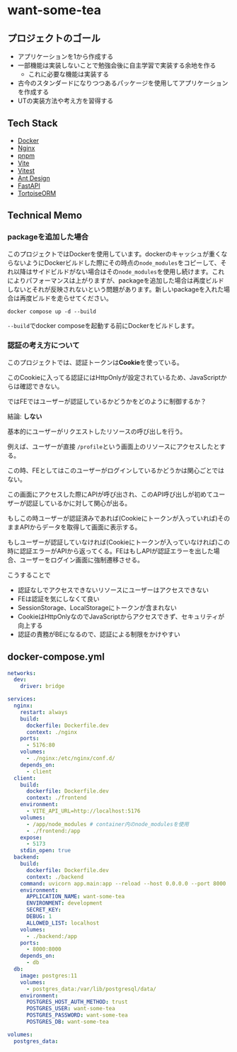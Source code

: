 # want-some-tea

## プロジェクトのゴール

- アプリケーションを1から作成する
- 一部機能は実装しないことで勉強会後に自主学習で実装する余地を作る
  - これに必要な機能は実装する
- 古今のスタンダードになりつつあるパッケージを使用してアプリケーションを作成する
- UTの実装方法や考え方を習得する

## Tech Stack

- [Docker](https://www.docker.com/ja-jp/)
- [Nginx](https://nginx.org)
- [pnpm](https://pnpm.io)
- [Vite](https://ja.vitejs.dev)
- [Vitest](https://vitest.dev)
- [Ant Design](https://ant.design)
- [FastAPI](https://fastapi.tiangolo.com)
- [TortoiseORM](https://tortoise.github.io)

## Technical Memo

### packageを追加した場合

このプロジェクトではDockerを使用しています。dockerのキャッシュが重くならないようにDockerビルドした際にその時点の`node_modules`をコピーして、それ以降はサイドビルドがない場合はその`node_modules`を使用し続けます。これによりパフォーマンスは上がりますが、packageを追加した場合は再度ビルドしないとそれが反映されないという問題があります。新しいpackageを入れた場合は再度ビルドを走らせてください。

```console
docker compose up -d --build
```

`--build`でdocker composeを起動する前にDockerをビルドします。

### 認証の考え方について

このプロジェクトでは、認証トークンは**Cookie**を使っている。

このCookieに入ってる認証にはHttpOnlyが設定されているため、JavaScriptからは確認できない。

ではFEではユーザーが認証しているかどうかをどのように制御するか？

結論: **しない**

基本的にユーザーがリクエストしたリソースの呼び出しを行う。

例えば、ユーザーが直接 `/profile`という画面上のリソースにアクセスしたとする。

この時、FEとしてはこのユーザーがログインしているかどうかは関心ごとではない。

この画面にアクセスした際にAPIが呼び出され、このAPI呼び出しが初めてユーザーが認証しているかに対して関心が出る。

もしこの時ユーザーが認証済みであれば(Cookieにトークンが入っていれば)そのままAPIからデータを取得して画面に表示する。

もしユーザーが認証していなければ(Cookieにトークンが入っていなければ)この時に認証エラーがAPIから返ってくる。FEはもしAPIが認証エラーを出した場合、ユーザーをログイン画面に強制遷移させる。

こうすることで

- 認証なしでアクセスできないリソースにユーザーはアクセスできない
- FEは認証を気にしなくて良い
- SessionStorage、LocalStorageにトークンが含まれない
- CookieはHttpOnlyなのでJavaScriptからアクセスできず、セキュリティが向上する
- 認証の責務がBEになるので、認証による制限をかけやすい

## docker-compose.yml

```yml
networks:
  dev:
    driver: bridge

services:
  nginx:
    restart: always
    build:
      dockerfile: Dockerfile.dev
      context: ./nginx
    ports:
      - 5176:80
    volumes:
      - ./nginx:/etc/nginx/conf.d/
    depends_on:
      - client
  client:
    build:
      dockerfile: Dockerfile.dev
      context: ./frontend
    environment:
      - VITE_API_URL=http://localhost:5176
    volumes:
      - /app/node_modules # container内のnode_modulesを使用
      - ./frontend:/app
    expose:
      - 5173
    stdin_open: true
  backend:
    build:
      dockerfile: Dockerfile.dev
      context: ./backend
    command: uvicorn app.main:app --reload --host 0.0.0.0 --port 8000
    environment:
      APPLICATION_NAME: want-some-tea
      ENVIRONMENT: development
      SECRET_KEY: 
      DEBUG: 1
      ALLOWED_LIST: localhost
    volumes:
      - ./backend:/app
    ports:
      - 8000:8000
    depends_on:
      - db
  db:
    image: postgres:11
    volumes:
      - postgres_data:/var/lib/postgresql/data/
    environment:
      POSTGRES_HOST_AUTH_METHOD: trust
      POSTGRES_USER: want-some-tea
      POSTGRES_PASSWORD: want-some-tea
      POSTGRES_DB: want-some-tea

volumes:
  postgres_data:
```
